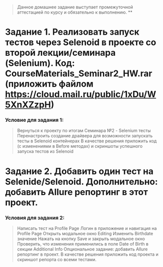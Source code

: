 > Данное домашнее задание выступает промежуточной аттестацией по курсу и обязательно к выполнению. **

# Задание 1. Реализовать запуск тестов через Selenoid в проекте со второй лекции/семинара (Selenium). Код: CourseMaterials_Seminar2_HW.rar (приложить файлом https://cloud.mail.ru/public/1xDu/W5XnXZzpH)
### Условие для задания 1:
>Вернуться к проекту по итогам Семинара №2 - Selenium тесты
>Перенастроить создание драйвера для возможности запускать тесты в Selenoid контейнерах
>В качестве решения приложить код (с изменениями в Before методах) и скриншоты успешного запуска тестов из Selenoid

# Задание 2. Добавить один тест на Selenide/Selenoid. Дополнительно: добавить Allure репортинг в этот проект.
### Условия для задания 2:
>Написать тест на Profile Page
>Логин в приложение и навигация на Profile Page
>Открыть модальное окно Editing
>Изменить Birthdate значение
>Нажать на кнопку Save и закрыть модальное окно
>Проверить, что изменения применились в поле Date of Birth в секции Additional Info
>Опциональное задание: добавить Allure репортинг в проект. В качестве решения приложить код проекта и скриншот репорта со всеми тестами.

